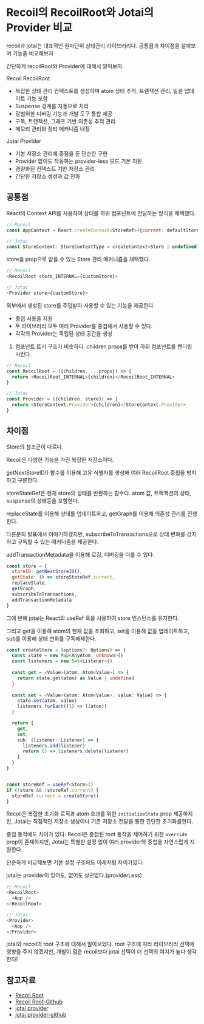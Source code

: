 # Recoil의 RecoilRoot와 Jotai의 Provider 비교

recoil과 jotai는 대표적인 원자단위 상태관리 라이브러리다. 공통점과 차이점을 살펴보며 기능을 비교해보자

간단하게 recoilRoot와 Provider에 대해서 알아보자.

Recoil RecoilRoot
- 복잡한 상태 관리 컨텍스트를 생성하며 atom 상태 추적, 트랜잭션 관리, 일괄 업데이트 기능 포함
- Suspense 경계를 자동으로 처리
- 광범위한 디버깅 기능과 개발 도구 통합 제공
- 구독, 트랜잭션, 그래프 기반 의존성 추적 관리
- 메모리 관리와 정리 메커니즘 내장

Jotai Provider
- 기본 저장소 관리에 중점을 둔 단순한 구현
- Provider 없이도 작동하는 provider-less 모드 기본 지원
- 경량화된 컨텍스트 기반 저장소 관리
- 간단한 저장소 생성과 값 전파

## 공통점

React의 Context API를 사용하여 상태를 하위 컴포넌트에 전달하는 방식을 채택했다.

```javascript
// Recoil
const AppContext = React.createContext<StoreRef>({current: defaultStore});

// Jotai
const StoreContext: StoreContextType = createContext<Store | undefined>(undefined)
```

store을 prop으로 받을 수 있는 Store 관리 메커니즘을 채택했다.

```javascript
// Recoil
<RecoilRoot store_INTERNAL={customStore}>

// Jotai
<Provider store={customStore}>
```

외부에서 생성된 store를 주입받아 사용할 수 있는 기능을 제공한다.

- 중첩 사용을 지원
- 두 라이브러리 모두 여러 Provider를 중첩해서 사용할 수 있다.
- 각각의 Provider는 독립된 상태 공간을 생성

1. 컴포넌트 트리 구조가 비슷하다. children props를 받아 하위 컴포넌트를 렌더링 시킨다.
```javascript
// Recoil
const RecoilRoot = ({children, ...props}) => {
  return <RecoilRoot_INTERNAL>{children}</RecoilRoot_INTERNAL>
}

// Jotai
const Provider = ({children, store}) => {
  return <StoreContext.Provider>{children}</StoreContext.Provider>
}
```

## 차이점

Store의 참조군이 다르다.

Recoil은 다양한 기능을 가진 복잡한 저장소이다.

getNextStoreID() 함수를 이용해 고유 식별자를 생성해 여러 RecoilRoot 중첩을 방지하고 구분한다.

storeStateRef은 현재 store의 상태를 반환하는 함수다. atom 값, 트랙잭션의 상태, suspense의 상태등을 포함한다.

replaceState를 이용해 상태를 업데이트하고, getGraph를 이용해 의존성 관리를 진행한다.

다른분의 발표에서 이야기하겠지만, subscribeToTransactions으로 상태 변화를 감지하고 구독할 수 있는 매커니즘을 제공한다.

addTransactionMetadata을 이용해 로깅, 디버깅을 다룰 수 있다.


```js
const store = {
  storeID: getNextStoreID(),
  getState: () => storeStateRef.current,
  replaceState,
  getGraph,
  subscribeToTransactions,
  addTransactionMetadata
}
```

그에 반해 jotai는 React의 useRef 훅을 사용하여 store 인스턴스를 유지한다.

그리고 get을 이용해 atom의 현재 값을 조회하고, set을 이용해 값을 업데이트하고, sub를 이용해 상태 변화를 구독해제한다.


```ts
const createStore = (options?: Options) => {
  const state = new Map<AnyAtom, unknown>()
  const listeners = new Set<Listener>()
  
  const get = <Value>(atom: Atom<Value>) => {
    return state.get(atom) as Value | undefined
  }
  
  const set = <Value>(atom: Atom<Value>, value: Value) => {
    state.set(atom, value)
    listeners.forEach((l) => l(atom))
  }

  return {
    get,
    set,
    sub: (listener: Listener) => {
      listeners.add(listener)
      return () => listeners.delete(listener)
    }
  }
}


const storeRef = useRef<Store>()
if (!store && !storeRef.current) {
  storeRef.current = createStore()
}
```

 Recoil은 복잡한 초기화 로직과 atom 효과를 위한 `initializeState` prop 제공하지만, Jotai는 직접적인 저장소 생성이나 기존 저장소 전달을 통한 간단한 초기화를한다.

중첩 동작에도 차이가 있다. Recoil은 중첩된 root 동작을 제어하기 위한 `override` prop이 존재하지만, Jotai는 특별한 설정 없이 여러 provider와 중첩을 자연스럽게 지원한다.

단순하게 비교해보면 기본 설정 구조에도 아래처럼 차이가있다.

jotai는 provider이 있어도, 없어도 상관없다.(providerLess)
```ts
// Recoil
<RecoilRoot>
  <App />
</RecoilRoot>

// Jotai
<Provider>
  <App />
</Provider>
```



jotai와 recoil의 root 구조에 대해서 알아보았다. root 구조에 따라 라이브러리 선택에 영향을 주지 않겠지만, 개발이 멈춘 recoil보다 jotai 선택이 더 선택의 여지가 높다 생각한다!

## 참고자료

- [Recoil Root](https://recoiljs.org/docs/api-reference/core/RecoilRoot/)
- [Recoil Root-Github](https://github.com/facebookexperimental/Recoil/blob/main/packages/recoil/core/Recoil_RecoilRoot.js)
- [jotai provider](https://jotai.org/docs/core/provider)
- [jotai provider-github](https://github.com/pmndrs/jotai/blob/main/src/react/Provider.ts)